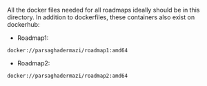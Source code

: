 All the docker files needed for all roadmaps ideally should be in this directory.
In addition to dockerfiles, these containers also exist on dockerhub:
-  Roadmap1:
```
docker://parsaghadermazi/roadmap1:amd64
```
-  Roadmap2:
```
docker://parsaghadermazi/roadmap2:amd64
```
